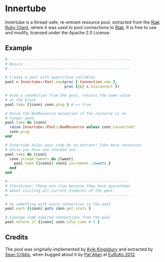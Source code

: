 # Innertube

Innertube is a thread-safe, re-entrant resource pool, extracted from
the [Riak Ruby Client](/basho/riak-ruby-client), where it was used to
pool connections to [Riak](/basho/riak). It is free to use and modify,
licensed under the Apache 2.0 License.

## Example

```ruby
# -------------------------------------------------------
# Basics
# -------------------------------------------------------

# Create a pool with open/close callables
pool = Innertube::Pool.new(proc { Connection.new },
                           proc {|c| c.disconnect })

# Grab a connection from the pool, returns the same value
# as the block
pool.take {|conn| conn.ping } # => true

# Raise the BadResource exception if the resource is no
# longer good
pool.take do |conn|
  raise Innertube::Pool::BadResource unless conn.connected?
  conn.ping
end

# Innertube helps your code be re-entrant! Take more resources
# while you have one checked out.
pool.take do |conn|
  conn.stream_tweets do |tweet|
    pool.take {|conn2| conn2.increment :tweets }
  end
end

# -------------------------------------------------------
# Iterations: These are slow because they have guarantees
# about visiting all current elements of the pool.
# -------------------------------------------------------

# Do something with every connection in the pool
pool.each {|conn| puts conn.get_stats }

# Expunge some expired connections from the pool
pool.delete_if {|conn| conn.idle_time > 5 }
```

## Credits

The pool was originally implemented by [Kyle Kingsbury](/aphyr) and
extracted by [Sean Cribbs](/seancribbs), when bugged about it by
[Pat Allan](/freelancing-god) at
[EuRuKo 2012](http://www.euruko2012.org/).

